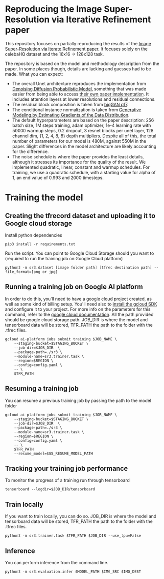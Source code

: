 # Reproducing the Image Super-Resolution via Iterative Refinement paper
This repository focuses on partially reproducing the results of the [Image Super-Resolution via Iterate Refinement paper](https://iterative-refinement.github.io/). It focuses solely on the celebaHQ dataset and the 16x16 -> 128x128 task.

The repository is based on the model and methodology description from the paper. In some places though, details are lacking and guesses had to be made. What you can expect:
- The overall Unet architecture reproduces the implementation from [Denoising Diffusion Probabilistic Model](https://hojonathanho.github.io/diffusion/), something that was made easier from being able to access [their own paper implementation](https://github.com/hojonathanho/diffusion). It includes attention layers at lower resolutions and residual connections.
- The residual block composition is taken from [bigGAN p17](https://arxiv.org/pdf/1809.11096.pdf).
- The conditional instance normalization is taken from [Generative Modeling by Estimating Gradients of the Data Distribution](https://arxiv.org/pdf/1907.05600.pdf).
- The default hyperparameters are based on the paper description: 256 batch size, 1M steps training, adam optimizer, 1e-4 learning rate with 50000 warmup steps, 0.2 dropout, 3 resnet blocks per unet layer, 128 channel dim, {1, 2, 4, 8, 8} depth multipliers. Despite all of this, the total number of parameters for our model is 480M, against 550M in the paper. Slight differences in the model architecture are likely accounting for the difference.
- The noise schedule is where the paper provides the least details, although it stresses its importance for the quality of the result. We implemented quadratic, linear, constant and warmup schedules. For training, we use a quadratic schedule, with a starting value for alpha of 1, an end value of 0.993 and 2000 timesteps.

# Training the model

## Creating the tfrecord dataset and uploading it to Google cloud storage
Install python dependencies
```
pip3 install -r requirements.txt
```
Run the script. You can point to Google Cloud Storage should you want to (required to run the training job on Google Cloud platform)
```
python3 -m sr3.dataset [image folder path] [tfrec destination path] --file_format=[png or jpg]
```

## Running a training job on Google AI platform
In order to do this, you'll need to have a google cloud project created, as well as some kind of billing setup. You'll need also to [install the gcloud SDK](https://cloud.google.com/sdk/docs/install) and configure it to your project. For more info on the parameters for this command, refer to the [google cloud documentation](https://cloud.google.com/ai-platform/training/docs/training-jobs). All the path provided should be google cloud storage path. JOB_DIR is where the model and tensorboard data will be stored, TFR_PATH the path to the folder with the .tfrec files.
```
gcloud ai-platform jobs submit training $JOB_NAME \
    --staging-bucket=$STAGING_BUCKET \
    --job-dir=$JOB_DIR  \
    --package-path=./sr3 \
    --module-name=sr3.trainer.task \
    --region=$REGION \
    --config=config.yaml \
    -- \
    $TFR_PATH
```

## Resuming a training job
You can resume a previous training job by passing the path to the model folder
```
gcloud ai-platform jobs submit training $JOB_NAME \
    --staging-bucket=$STAGING_BUCKET \
    --job-dir=$JOB_DIR  \
    --package-path=./sr3 \
    --module-name=sr3.trainer.task \
    --region=$REGION \
    --config=config.yaml \
    -- \
    $TFR_PATH
    --resume_model=$GS_RESUME_MODEL_PATH
```

## Tracking your training job performance
To monitor the progress of a training run through tensorboard
```
tensorboard --logdir=$JOB_DIR/tensorboard
```

## Train locally
If you want to train locally, you can do so. JOB_DIR is where the model and tensorboard data will be stored, TFR_PATH the path to the folder with the .tfrec files.
```
python3 -m sr3.trainer.task $TFR_PATH $JOB_DIR --use_tpu=False
```

## Inference
You can perform inference from the command line.
```
python3 -m sr3.evaluation.infer $MODEL_PATH $IMG_SRC $IMG_DEST
```